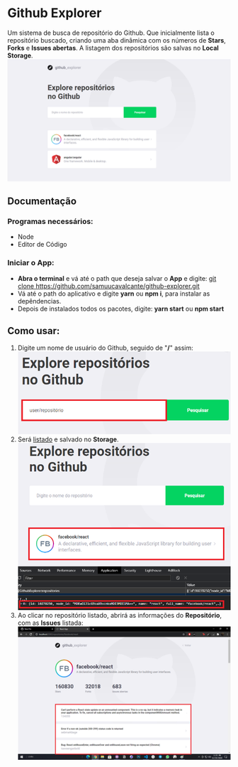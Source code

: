 # Github Explorer
Um sistema de busca de repositório do Github. Que inicialmente lista o repositório buscado, criando uma aba dinâmica com os números de <strong>Stars</strong>, <strong>Forks</strong> e <strong>Issues abertas</strong>.
A listagem dos repositórios são salvas no <strong>Local Storage</strong>.
![Github Explorer](https://github.com/samuucavalcante/github-explorer/blob/master/.github/image-1.png)

## Documentação
### Programas necessários:
- Node
- Editor de Código
### Iniciar o App:
- <strong>Abra o terminal</strong> e vá até o path que deseja salvar o <strong>App</strong> e digite: <ins>git clone https://github.com/samuucavalcante/github-explorer.git</ins>
- Vá até o path do aplicativo e digite <b>yarn</b> ou <b>npm i</b>, para instalar as depêndencias.
- Depois de instalados todos os pacotes, digite: <b> yarn start</b> ou <b>npm start</b>

## Como usar:
1. Digite um nome de usuário do Github, seguido de "<strong>/</strong>" assim:</br>
![Formato de busca](https://github.com/samuucavalcante/github-explorer/blob/master/.github/image-2.png)
2. Será <ins>listado</ins> e salvado no <strong>Storage</strong>.</br>
![Listagem e salvo no Storage](https://github.com/samuucavalcante/github-explorer/blob/master/.github/image-3.png)
3. Ao clicar no repositório listado, abrirá as informações do <strong>Repositório</strong>, com as <strong>Issues</strong> listada:
![Informações do Repositório com as Issues listada](https://github.com/samuucavalcante/github-explorer/blob/master/.github/image-4.png)

